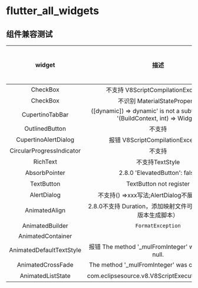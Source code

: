 # flutter_all_widgets

## 组件兼容测试
**widget** | **描述** | **是否解决** | **备注**
:-:|:-:|:-:|:-:
CheckBox | 不支持 V8ScriptCompilationException | 否||
CheckBox | 不识别 MaterialStateProperty | 否 |
CupertinoTabBar| ([dynamic]) => dynamic' is not a subtype of type '(BuildContext, int) => Widget'| 否| 2022/06/24
OutlinedButton | 不支持 | 是 | 2022/06/23
CupertinoAlertDialog | 报错 V8ScriptCompilationException | 否 | 2022/07/05
CircularProgressIndicator | 不支持| 否 | 2022/07/08
RichText | 不支持TextStyle| 否 | 2022/07/11
AbsorbPointer | 2.8.0 'ElevatedButton': false | 否 |2022/07/14
TextButton |TextButton not register | 否| 2022/07/15
AlertDialog | 不支持() =>xxx写法;AlertDialog不展示,未报错| 否 | 2022/07/15
AnimatedAlign | 2.8.0不支持 Duration，添加映射文件可解决（需修改版本生成脚本）| 否 |2022/07/15
AnimatedBuilder |`FormatException` | 否 | 2022/07/18
AnimatedContainer | | | 2022/07/18
AnimatedDefaultTextStyle | 报错 The method '_mulFromInteger' was called on null.|否 | 2022/07/20
AnimatedCrossFade | The method '_mulFromInteger' was called on null. | 否 | 2011/07/21
AnimatedListState | com.eclipsesource.v8.V8ScriptExecutionException | 否 | 2011/07/22





